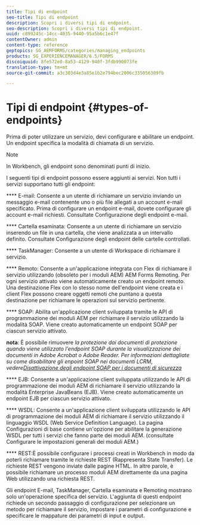 ```yaml
---
title: Tipi di endpoint
seo-title: Tipi di endpoint
description: Scopri i diversi tipi di endpoint.
seo-description: Scopri i diversi tipi di endpoint.
uuid: c899245c-14cc-4035-9440-95a5b6c1e47f
contentOwner: admin
content-type: reference
geptopics: SG_AEMFORMS/categories/managing_endpoints
products: SG_EXPERIENCEMANAGER/6.5/FORMS
discoiquuid: 8fe572e0-8a53-4129-940f-3fdb990073fe
translation-type: tm+mt
source-git-commit: a3c303d4e3a85e1b2e794bec2006c335056309fb

---
```



# Tipi di endpoint {#types-of-endpoints}

Prima di poter utilizzare un servizio, devi configurare e abilitare un endpoint. Un endpoint specifica la modalità di chiamata di un servizio.

>[!NOTE]
>
>In Workbench, gli endpoint sono denominati punti di inizio.

I seguenti tipi di endpoint possono essere aggiunti ai servizi. Non tutti i servizi supportano tutti gli endpoint:

**** E-mail: Consente a un utente di richiamare un servizio inviando un messaggio e-mail contenente uno o più file allegati a un account e-mail specificato. Prima di configurare un endpoint e-mail, dovete configurare gli account e-mail richiesti. Consultate Configurazione degli endpoint e-mail.

**** Cartella esaminata: Consente a un utente di richiamare un servizio inserendo un file in una cartella, che viene analizzata a un intervallo definito. Consultate Configurazione degli endpoint delle cartelle controllati.

**** TaskManager: Consente a un utente di Workspace di richiamare il servizio.

**** Remoto: Consente a un&#39;applicazione integrata con Flex di richiamare il servizio utilizzando (obsoleto per i moduli AEM) AEM Forms Remoting. Per ogni servizio attivato viene automaticamente creato un endpoint remoto. Una destinazione Flex con lo stesso nome dell&#39;endpoint viene creata e i client Flex possono creare oggetti remoti che puntano a questa destinazione per richiamare le operazioni sul servizio pertinente.

**** SOAP: Abilita un&#39;applicazione client sviluppata tramite le API di programmazione dei moduli AEM per richiamare il servizio utilizzando la modalità SOAP. Viene creato automaticamente un endpoint SOAP per ciascun servizio attivato.

**nota**: È possibile rimuovere *la protezione dai documenti di protezione quando viene utilizzato l&#39;endpoint SOAP durante la visualizzazione dei documenti in Adobe Acrobat o Adobe Reader. Per informazioni dettagliate su come disabilitare gli enpoint SOAP nei documenti LCRM, vedere[Disattivazione degli endpoint SOAP per i documenti di sicurezza](/help/forms/using/admin-help/configuring-client-server-options.md#disable-soap-endpoints-for-document-security-documents)*

**** EJB: Consente a un&#39;applicazione client sviluppata utilizzando le API di programmazione dei moduli AEM di richiamare il servizio utilizzando la modalità Enterprise JavaBeans (EJB). Viene creato automaticamente un endpoint EJB per ciascun servizio attivato.

**** WSDL: Consente a un&#39;applicazione client sviluppata utilizzando le API di programmazione dei moduli AEM di richiamare il servizio utilizzando il linguaggio WSDL (Web Service Definition Language). La pagina Configurazioni di base contiene un&#39;opzione per abilitare la generazione WSDL per tutti i servizi che fanno parte dei moduli AEM. (consultate Configurare le impostazioni generali dei moduli AEM.)

**** REST:È possibile configurare i processi creati in Workbench in modo da poterli richiamare tramite le richieste REST (Rappresenta State Transfer). Le richieste REST vengono inviate dalle pagine HTML. In altre parole, è possibile richiamare un processo moduli AEM direttamente da una pagina Web utilizzando una richiesta REST.

Gli endpoint E-mail, TaskManager, Cartella esaminata e Remoting mostrano solo un&#39;operazione specifica del servizio. L&#39;aggiunta di questi endpoint richiede un secondo passaggio di configurazione per selezionare un metodo per richiamare il servizio, impostare i parametri di configurazione e specificare le mappature dei parametri di input e output.
